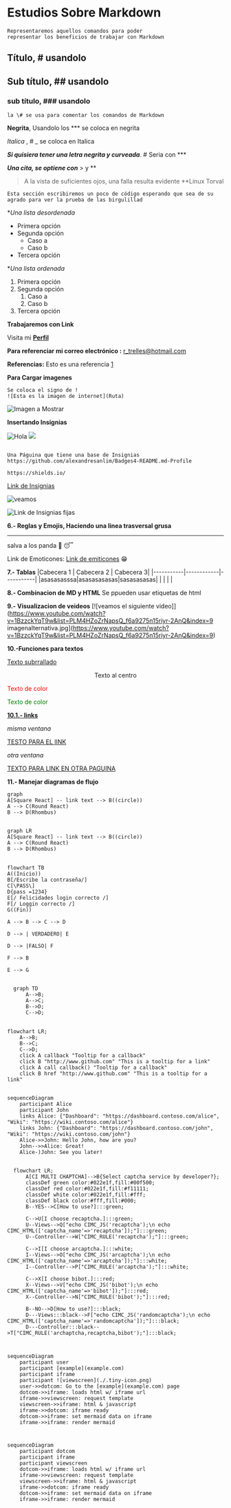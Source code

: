 # Estudios Sobre Markdown

```
Representaremos aquellos comandos para poder 
representar los beneficios de trabajar con Markdown
```
## Título, \# usandolo
## Sub título, \## usandolo
### sub título, \### usandolo

```
la \# se usa para comentar los comandos de Markdown
```

**Negrita**,    Usandolo los *** se coloca en negrita

_Italica_ ,    \# _ se coloca en Italica

***Si quisiera tener una letra negrita y curveada***. \# Seria con ***

***Una cita, se optiene con*** \> y **
>A la vista de suficientes ojos, una falla resulta evidente **Linux Torval


```
Esta sección escribiremos un poco de código esperando que sea de su agrado para ver la prueba de las birgulillad
```
**Una lista desordenada*
 +  Primera opción
 +  Segunda opción 
    *   Caso a
    *   Caso b
 +  Tercera opción

**Una lista ordenada*
 1. Primera opción
 2. Segunda opción 
    1. Caso a
    2. Caso b
 3. Tercera opción


**Trabajaremos con Link**

Visita mi **[Perfil](www.google.com "Google")**

**Para referenciar mi correo electrónico :**
<r_trelles@hotmail.com>

**Referencias:**
Esto es una referencia [1]

[1]: https://www.google.com

**Para Cargar imagenes**
```
Se coloca el signo de !
![Esta es la imagen de internet](Ruta)
```
![Imagen a Mostrar](https://concepto.de/wp-content/uploads/2018/02/sistemas-de-informacion-768x399.jpg  "Hola, Bienvenidos")


**Insertando Insignias**

![Hola](https://img.shields.io/badge/Tableau-E97627?style=for-the-badge&logo=Tableau&logoColor=white) 
![](https://img.shields.io/badge/GitHub-100000?style=for-the-badge&logo=github&logoColor=white)

```

Una Páguina que tiene una base de Insignias
https://github.com/alexandresanlim/Badges4-README.md-Profile

https://shields.io/

```
[Link de Insignias](https://github.com/alexandresanlim/Badges4-README.md-Profile)

![veamos](https://github-readme-streak-stats.herokuapp.com/?user={RaulTrelles})

![Link de Insignias fijas](https://shields.io/)

**6.- Reglas y Emojis, Haciendo una linea trasversal grusa**
***
salva a los panda :panda_face: :sleeping:

Link de Emoticones: [Link de emiticones](https://www.webfx.com/tools/emoji-cheat-sheet/) :grin:

**7.- Tablas**
|Cabecera 1 | Cabecera 2 | Cabecera 3|
|-----------|------------|-----------|
|asasasasssa|asasasasasas|sasasasasas|
|           |            |           |

**8.- Combinacion de MD y HTML**
Se ppueden usar etiquetas de html

**9.- Visualizacion de veideos**
[![veamos el siguiente video]](https://www.youtube.com/watch?v=1BzzckYqT9w&list=PLM4HZoZrNapsQ_f6a9275n15riyr-2AnQ&index=9 imagenalternativa.jpg](https://www.youtube.com/watch?v=1BzzckYqT9w&list=PLM4HZoZrNapsQ_f6a9275n15riyr-2AnQ&index=9)

**10.-Funciones para textos**

<ins>Texto subrrallado</ins>

<center>Texto al centro</center>

<p style="color:red"> Texto de color </p>
<p style="color:green"> Texto de color </p>

**<ins>10.1.- links</ins>**

_misma ventana_

[TESTO PARA EL lINK](https://www.google.com)

_otra ventana_

<a href="https://www.google.com" target="_blank"> TEXTO PARA LINK EN OTRA PAGUINA </a>


**11.- Manejar diagramas de flujo**


```mermaid
graph
A[Square React] -- link text --> B((circle))
A --> C(Round React)
B --> D(Rhombus)
```
##

```mermaid
graph LR
A[Square React] -- link text --> B((circle))
A --> C(Round React)
B --> D(Rhombus)
```
##
```mermaid
flowchart TB
A((Inicio))
B[/Escribe la contraseña/]
C[\PASS\]
D{pass =1234}
E[/ Felicidades login correcto /]
F[/ Loggin correcto /]
G((Fin))

A --> B --> C --> D

D --> | VERDADERO| E

D --> |FALSO| F

F --> B

E --> G
```
##
```mermaid
  graph TD
      A-->B;
      A-->C;
      B-->D;
      C-->D;
```
##
```mermaid
flowchart LR;
    A-->B;
    B-->C;
    C-->D;
    click A callback "Tooltip for a callback"
    click B "http://www.github.com" "This is a tooltip for a link"
    click A call callback() "Tooltip for a callback"
    click B href "http://www.github.com" "This is a tooltip for a link"
```
##

```mermaid
sequenceDiagram
    participant Alice
    participant John
    links Alice: {"Dashboard": "https://dashboard.contoso.com/alice", "Wiki": "https://wiki.contoso.com/alice"}
    links John: {"Dashboard": "https://dashboard.contoso.com/john", "Wiki": "https://wiki.contoso.com/john"}
    Alice->>John: Hello John, how are you?
    John-->>Alice: Great!
    Alice-)John: See you later!
```
##
```mermaid
  flowchart LR;
      A[CI MULTI CHAPTCHA]-->B{Select captcha service by developer?};
      classDef green color:#022e1f,fill:#00f500;
      classDef red color:#022e1f,fill:#f11111;
      classDef white color:#022e1f,fill:#fff;
      classDef black color:#fff,fill:#000;
      B--YES-->C[How to use?]:::green;
      
      C-->U[I choose recaptcha.]:::green;
      U--Views-->Q["echo CIMC_JS('recaptcha');\n echo CIMC_HTML(['captcha_name'=>'recaptcha']);"]:::green;
      U--Controller-->W["CIMC_RULE('recaptcha');"]:::green;
      
      C-->I[I choose arcaptcha.]:::white;
      I--Views-->O["echo CIMC_JS('arcaptcha');\n echo CIMC_HTML(['captcha_name'=>'arcaptcha']);"]:::white;
      I--Controller-->P["CIMC_RULE('arcaptcha');"]:::white;
      
      C-->X[I choose bibot.]:::red;
      X--Views-->V["echo CIMC_JS('bibot');\n echo CIMC_HTML(['captcha_name'=>'bibot']);"]:::red;
      X--Controller-->N["CIMC_RULE('bibot');"]:::red;
      
      B--NO-->D[How to use?]:::black;
      D---Views:::black-->F["echo CIMC_JS('randomcaptcha');\n echo CIMC_HTML(['captcha_name'=>'randomcaptcha']);"]:::black; 
      D---Controller:::black-->T["CIMC_RULE('archaptcha,recaptcha,bibot');"]:::black;
```
#
#
```mermaid
sequenceDiagram
    participant user
    participant [example](example.com)
    participant iframe
    participant ![viewscreen](./.tiny-icon.png)
    user->>dotcom: Go to the [example](example.com) page
    dotcom->>iframe: loads html w/ iframe url
    iframe->>viewscreen: request template
    viewscreen->>iframe: html & javascript
    iframe->>dotcom: iframe ready
    dotcom->>iframe: set mermaid data on iframe
    iframe->>iframe: render mermaid
```
#
```mermaid
sequenceDiagram
    participant dotcom
    participant iframe
    participant viewscreen
    dotcom->>iframe: loads html w/ iframe url
    iframe->>viewscreen: request template
    viewscreen->>iframe: html & javascript
    iframe->>dotcom: iframe ready
    dotcom->>iframe: set mermaid data on iframe
    iframe->>iframe: render mermaid
```
